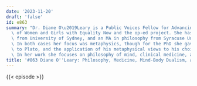 ```yaml
---
date: '2023-11-20'
draft: 'false'
id: e863
summary: "Dr. Diane O\u2019Leary is a Public Voices Fellow for Advancing the Rights\
  \ of Women and Girls with Equality Now and the op-ed project. She has a PhD in philosophy\
  \ from University of Sydney, and an MA in philosophy from Syracuse University. \
  \ In both cases her focus was metaphysics, though for the PhD she gave her attention\
  \ to Plato, and the application of his metaphysical views to his choices as writer.\
  \ In her work she focuses on philosophy of mind, clinical medicine, and gender equity."
title: '#863 Diane O''Leary: Philosophy, Medicine, Mind-Body Dualism, and Psychiatry'
---
```

{{< episode >}}

